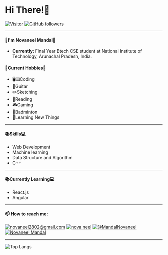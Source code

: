 

<!-- 
**Novaneel2002/Novaneel2002** is a ✨ _special_ ✨ repository because its `README.md` (this file) appears on your GitHub profile.

Here are some ideas to get you started:

-  I’m currently working on ...
- 🌱 I’m currently learning ...
- 👯 I’m looking to collaborate on ...
- 🤔 I’m looking for help with ...
- 💬 Ask me about ...
- 📫 How to reach me: ...
- 😄 Pronouns: ...
- ⚡ Fun fact: ... -->

<h1>Hi There!👋</h2>

[![Visitor](https://visitor-badge.laobi.icu/badge?page_id=Novaneel2002.Novaneel2002)](https://github.com/Novaneel2002) [![GitHub followers](https://img.shields.io/github/followers/Novaneel2002.svg?style=social&label=Follow&maxAge=2592000)](https://github.com/Novaneel2002?tab=followers)

<hr>
<h4>💬I'm Novaneel Mandal🔭 </h4>

- <b>Currently: </b>Final Year Btech CSE student at National Institute of Technology, Arunachal Pradesh, India.

<h4>🙌Current Hobbies💯</h4>

- 🖥️⌨️Coding
- 🎸Guitar
- ✏️Sketching 
- 📖Reading
- 🎮Gaming
- 🏸Badminton
- 🌱Learning New Things
  
<hr>

<h4>📚Skills💻</h3>

- Web Development
- Machine learning
- Data Structure and Algorithm
- C++ 

<hr>

<h4>📚Currently Learning💻</h3>

- React.js
- Angular

<hr>

<h4>📫 How to reach me:</h3>

<a href="mailto:novaneel2802@gmail.com">![novaneel2802@gmail.com](https://img.shields.io/badge/Gmail-000000?style=for-the-badge&logo=gmail)</a> <a href="https://www.instagram.com/nova.neel/">![nova.neel](https://img.shields.io/badge/Instagram-000000?style=for-the-badge&logo=instagram)</a> <a href="https://twitter.com/MandalNovaneel">![@MandalNovaneel](https://img.shields.io/badge/twitter-000000?style=for-the-badge&logo=twitter)</a> <a href="https://www.linkedin.com/in/novaneel-mandal-a11152234/">![Novaneel Mandal](https://img.shields.io/badge/linkedin-000000?style=for-the-badge&logo=linkedin)</a> 


<hr>



![Top Langs](https://github-readme-stats.vercel.app/api/top-langs/?username=Novaneel2002&theme=github_dark)


